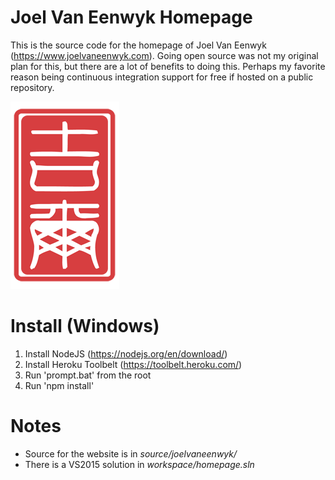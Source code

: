 # Joel Van Eenwyk Homepage

This is the source code for the homepage of Joel Van Eenwyk (https://www.joelvaneenwyk.com). Going open source was not my original plan for this, but there are a lot of benefits to doing this. Perhaps my favorite reason being continuous integration support for free if hosted on a public repository.

![Joel Van Eenwyk](source/joelvaneenwyk/www/images/stamp.png)

# Install (Windows)

1. Install NodeJS (https://nodejs.org/en/download/)
2. Install Heroku Toolbelt (https://toolbelt.heroku.com/)
3. Run 'prompt.bat' from the root
4. Run 'npm install'

# Notes

* Source for the website is in *source/joelvaneenwyk/*
* There is a VS2015 solution in *workspace/homepage.sln*
